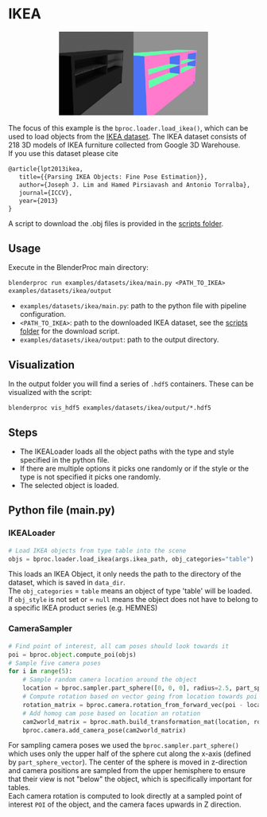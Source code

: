 # IKEA 
<p align="center">
<img src="../../../images/ikea_rendered_example.jpg" alt="normals and color rendering of example table" width=300>
</p>

The focus of this example is the `bproc.loader.load_ikea()`, which can be used to load objects from the [IKEA dataset](http://ikea.csail.mit.edu/).
The IKEA dataset consists of 218 3D models of IKEA furniture collected from Google 3D Warehouse. <br>
If you use this dataset please cite

```
@article{lpt2013ikea,
   title={{Parsing IKEA Objects: Fine Pose Estimation}},
   author={Joseph J. Lim and Hamed Pirsiavash and Antonio Torralba},
   journal={ICCV},
   year={2013}
}
```

A script to download the .obj files is provided in the [scripts folder](../../scripts).

## Usage

Execute in the BlenderProc main directory:

```shell
blenderproc run examples/datasets/ikea/main.py <PATH_TO_IKEA> examples/datasets/ikea/output
``` 

* `examples/datasets/ikea/main.py`: path to the python file with pipeline configuration.
* `<PATH_TO_IKEA>`: path to the downloaded IKEA dataset, see the [scripts folder](../../scripts) for the download script. 
* `examples/datasets/ikea/output`: path to the output directory.

## Visualization

In the output folder you will find a series of `.hdf5` containers. These can be visualized with the script:

```shell
blenderproc vis_hdf5 examples/datasets/ikea/output/*.hdf5
``` 

## Steps

* The IKEALoader loads all the object paths with the type and style specified in the python file.
* If there are multiple options it picks one randomly or if the style or the type is not specified it picks one randomly.
* The selected object is loaded.  
 

## Python file (main.py)

### IKEALoader 

```python
# Load IKEA objects from type table into the scene
objs = bproc.loader.load_ikea(args.ikea_path, obj_categories="table")
```
This loads an IKEA Object, it only needs the path to the directory of the dataset, which is saved in `data_dir`. <br>
The `obj_categories` = `table` means an object of type 'table' will be loaded. <br>
If `obj_style` is not set or = `null` means the object does not have to belong to a specific IKEA product series (e.g. HEMNES)

### CameraSampler

```python
# Find point of interest, all cam poses should look towards it
poi = bproc.object.compute_poi(objs)
# Sample five camera poses
for i in range(5):
    # Sample random camera location around the object
    location = bproc.sampler.part_sphere([0, 0, 0], radius=2.5, part_sphere_dir_vector=[1, 0, 0], mode="SURFACE")
    # Compute rotation based on vector going from location towards poi
    rotation_matrix = bproc.camera.rotation_from_forward_vec(poi - location)
    # Add homog cam pose based on location an rotation
    cam2world_matrix = bproc.math.build_transformation_mat(location, rotation_matrix)
    bproc.camera.add_camera_pose(cam2world_matrix)
```
For sampling camera poses we used the ``bproc.sampler.part_sphere()`` which uses only the upper half of the sphere cut along the x-axis (defined by `part_sphere_vector`). 
The center of the sphere is moved in z-direction and camera positions are sampled from the upper hemisphere to ensure that their view is not "below" the object, which is specifically important for tables.   
Each camera rotation is computed to look directly at a sampled point of interest ``POI`` of the object, and the camera faces upwards in Z direction.
